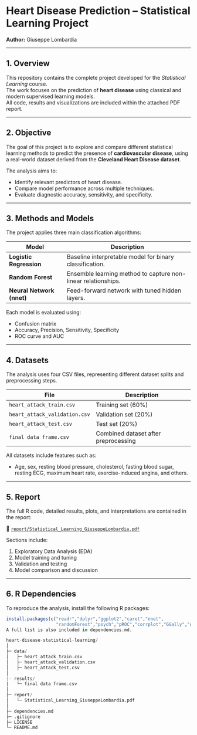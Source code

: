 # Heart Disease Prediction – Statistical Learning Project

**Author:** Giuseppe Lombardia  

---

## 1. Overview
This repository contains the complete project developed for the *Statistical Learning* course.  
The work focuses on the prediction of **heart disease** using classical and modern supervised learning models.  
All code, results and visualizations are included within the attached PDF report.

---

## 2. Objective
The goal of this project is to explore and compare different statistical learning methods to predict the presence of **cardiovascular disease**, using a real-world dataset derived from the **Cleveland Heart Disease dataset**.

The analysis aims to:
- Identify relevant predictors of heart disease.  
- Compare model performance across multiple techniques.  
- Evaluate diagnostic accuracy, sensitivity, and specificity.

---

## 3. Methods and Models
The project applies three main classification algorithms:

| Model | Description |
|--------|--------------|
| **Logistic Regression** | Baseline interpretable model for binary classification. |
| **Random Forest** | Ensemble learning method to capture non-linear relationships. |
| **Neural Network (nnet)** | Feed-forward network with tuned hidden layers. |

Each model is evaluated using:
- Confusion matrix  
- Accuracy, Precision, Sensitivity, Specificity  
- ROC curve and AUC  

---

## 4. Datasets
The analysis uses four CSV files, representing different dataset splits and preprocessing steps.

| File | Description |
|------|--------------|
| `heart_attack_train.csv` | Training set (60%) |
| `heart_attack_validation.csv` | Validation set (20%) |
| `heart_attack_test.csv` | Test set (20%) |
| `final data frame.csv` | Combined dataset after preprocessing |

All datasets include features such as:
- Age, sex, resting blood pressure, cholesterol, fasting blood sugar, resting ECG, maximum heart rate, exercise-induced angina, and others.

---

## 5. Report
The full R code, detailed results, plots, and interpretations are contained in the report:

📄 [`report/Statistical_Learning_GiuseppeLombardia.pdf`](report/Statistical_Learning_GiuseppeLombardia.pdf)

Sections include:
1. Exploratory Data Analysis (EDA)  
2. Model training and tuning  
3. Validation and testing  
4. Model comparison and discussion  

---

## 6. R Dependencies
To reproduce the analysis, install the following R packages:

```r
install.packages(c("readr","dplyr","ggplot2","caret","nnet",
                   "randomForest","psych","pROC","corrplot","GGally","gridExtra"))
A full list is also included in dependencies.md.

heart-disease-statistical-learning/
│
├─ data/
│   ├─ heart_attack_train.csv
│   ├─ heart_attack_validation.csv
│   ├─ heart_attack_test.csv
│
|- results/
|   └─ final data frame.csv
│
├─ report/
│   └─ Statistical_Learning_GiuseppeLombardia.pdf
│
├─ dependencies.md
├─ .gitignore
├─ LICENSE
└─ README.md
